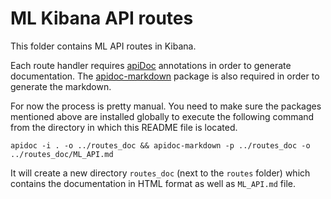 # ML Kibana API routes

This folder contains ML API routes in Kibana.

Each route handler requires [apiDoc](https://github.com/apidoc/apidoc) annotations in order 
to generate documentation.
The [apidoc-markdown](https://github.com/rigwild/apidoc-markdown) package is also required in order to generate the markdown.

For now the process is pretty manual. You need to make sure the packages mentioned above are installed globally 
to execute the following command from the directory in which this README file is located.
```
apidoc -i . -o ../routes_doc && apidoc-markdown -p ../routes_doc -o ../routes_doc/ML_API.md 
```

It will create a new directory `routes_doc` (next to the `routes` folder) which contains the documentation in HTML format 
as well as `ML_API.md` file.